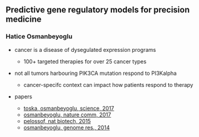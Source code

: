 ## Predictive gene regulatory models for precision medicine ##
### Hatice Osmanbeyoglu ###

- cancer is a disease of dysegulated expression programs
  - 100+ targeted therapies for over 25 cancer types
- not all tumors harbouring PIK3CA mutation respond to PI3Kalpha
   - cancer-specifc context can impact how patients respond to therapy

- papers 
  - [toska, osmanbeyoglu, science, 2017]()
  - [osmanbeyoglu, nature comm, 2017](http://www.nature.com/articles/ncomms14249)
  - [pelossof, nat biotech, 2015](http://www.nature.com/nbt/journal/v33/n12/full/nbt.3343.html)
  - [osmanbeyoglu, genome res., 2014](http://genome.cshlp.org/content/early/2014/10/06/gr.173039.114)   
